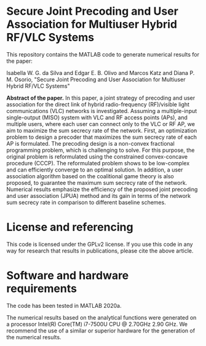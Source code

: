 # Secure Joint Precoding and User Association for Multiuser Hybrid RF/VLC Systems

This repository contains the MATLAB code to generate numerical results for the paper:

Isabella W. G. da Silva and Edgar E. B. Olivo and Marcos Katz and Diana P. M. Osorio, "Secure Joint Precoding and User Association for Multiuser Hybrid RF/VLC Systems"

**Abstract of the paper.** In this paper, a joint strategy of precoding and user association for the direct link of hybrid radio-frequency (RF)/visible light communications (VLC) networks is investigated. Assuming a multiple-input single-output (MISO) system with VLC and RF access points (APs), and multiple users, where each user can connect only to the VLC or RF AP, we aim to maximize the sum secrecy rate of the network. First, an optimization problem to design a precoder that maximizes the sum secrecy rate of each AP is formulated. The precoding design is a non-convex fractional programming problem, which is challenging to solve. For this purpose, the original problem is reformulated using the constrained convex-concave procedure (CCCP). The reformulated problem shows to be low-complex and can efficiently converge to an optimal solution. In addition, a user association algorithm based on the coalitional game theory is also proposed, to guarantee the maximum sum secrecy rate of the network. Numerical results emphasize the efficiency of the proposed joint precoding and user association (JPUA) method and its gain in terms of the network sum secrecy rate in comparison to different baseline schemes.

# License and referencing

This code is licensed under the GPLv2 license. If you use this code in any way for research that results in publications, please cite the above article.

# Software and hardware requirements

The code has been tested in MATLAB 2020a.

The numerical results based on the analytical functions were generated on a processor Intel(R) Core(TM) i7-7500U CPU @ 2.70GHz 2.90 GHz. We recommend the use of a similar or superior hardware for the generation of the numerical results. 
